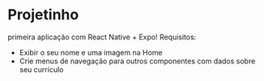 # Projetinho
 primeira aplicação com React Native + Expo!
Requisitos:
- Exibir o seu nome e uma imagem na Home
- Crie menus de navegação para outros componentes com dados sobre seu currículo
